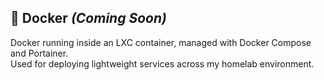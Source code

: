 ## 🐳 Docker *(Coming Soon)*
Docker running inside an LXC container, managed with Docker Compose and Portainer.  
Used for deploying lightweight services across my homelab environment.  
